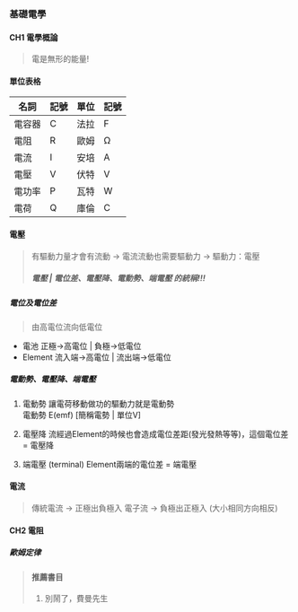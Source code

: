 ### 基礎電學

#### CH1 電學概論

> 電是無形的能量!

#### 單位表格
|名詞|記號|單位|記號
|------|------|------|------|
|電容器|C|法拉|F|
|電阻|R|歐姆|Ω|
|電流|I|安培|A|
|電壓|V|伏特|V|
|電功率|P|瓦特|W|
|電荷|Q|庫倫|C|

#### 電壓
> 有驅動力量才會有流動 → 電流流動也需要驅動力 → 驅動力：電壓
> ##### 電壓 | 電位差、電壓降、電動勢、端電壓 的統稱!!!

##### 電位及電位差
> 由高電位流向低電位
- 電池 正極→高電位 | 負極→低電位
- Element 流入端→高電位 | 流出端→低電位

##### 電動勢、電壓降、端電壓
1. 電動勢
   讓電荷移動做功的驅動力就是電動勢  
   電動勢 E(emf) [簡稱電勢 | 單位V]

2. 電壓降
   流經過Element的時候也會造成電位差距(發光發熱等等)，這個電位差 = 電壓降
  
3. 端電壓 (terminal)
   Element兩端的電位差 = 端電壓

#### 電流
> 傳統電流 → 正極出負極入
> 電子流 → 負極出正極入 (大小相同方向相反)








#### CH2 電阻

##### 歐姆定律




> #### 推薦書目
> 1. 別鬧了，費曼先生

